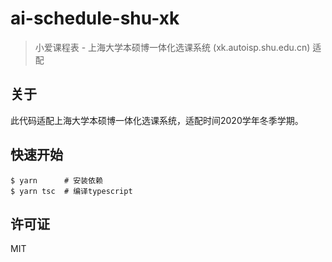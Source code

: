 # ai-schedule-shu-xk

> 小爱课程表 - 上海大学本硕博一体化选课系统 (xk.autoisp.shu.edu.cn) 适配

## 关于

此代码适配上海大学本硕博一体化选课系统，适配时间2020学年冬季学期。

## 快速开始

```shell script
$ yarn      # 安装依赖
$ yarn tsc  # 编译typescript
```

## 许可证

MIT
